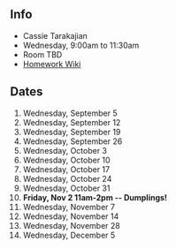 ## Info

* Cassie Tarakajian
* Wednesday, 9:00am to 11:30am
* Room TBD
* [Homework Wiki](https://github.com/shiffman/ICM-2018/wiki/Homework-Cassie)

## Dates

1. Wednesday, September 5
2. Wednesday, September 12
3. Wednesday, September 19
4. Wednesday, September 26
5. Wednesday, October 3
6. Wednesday, October 10
7. Wednesday, October 17
8. Wednesday, October 24
9. Wednesday, October 31
10. **Friday, Nov 2 11am-2pm -- Dumplings!**
11. Wednesday, November 7
12. Wednesday, November 14
13. Wednesday, November 28
14. Wednesday, December 5
